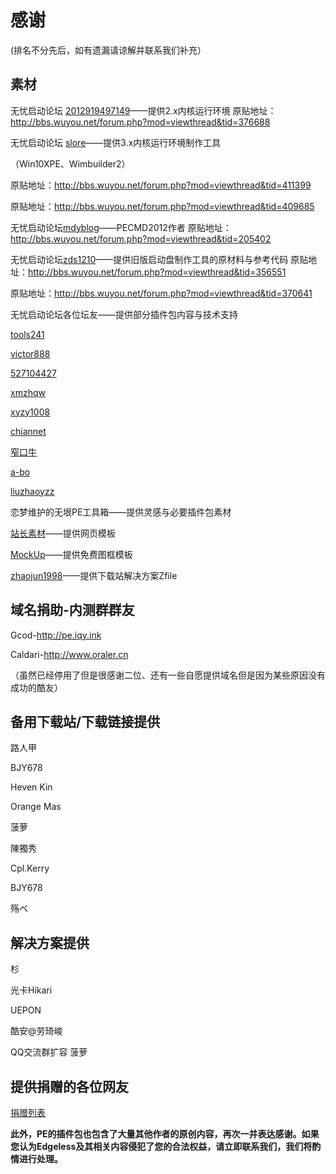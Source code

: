 # 感谢
(排名不分先后，如有遗漏请谅解并联系我们补充）
## 素材
无忧启动论坛 [2012919497149](http://bbs.wuyou.net/home.php?mod=space&uid=441504)——提供2.x内核运行环境
原贴地址：http://bbs.wuyou.net/forum.php?mod=viewthread&tid=376688


无忧启动论坛 [slore](http://bbs.wuyou.net/home.php?mod=space&uid=166812)——提供3.x内核运行环境制作工具

（Win10XPE、Wimbuilder2）

原贴地址：http://bbs.wuyou.net/forum.php?mod=viewthread&tid=411399

原贴地址：http://bbs.wuyou.net/forum.php?mod=viewthread&tid=409685



无忧启动论坛[mdyblog](http://bbs.wuyou.net/home.php?mod=space&uid=436204)——PECMD2012作者
原贴地址：http://bbs.wuyou.net/forum.php?mod=viewthread&tid=205402


无忧启动论坛[zds1210](http://bbs.wuyou.net/home.php?mod=space&uid=216376)——提供旧版启动盘制作工具的原材料与参考代码
原贴地址：http://bbs.wuyou.net/forum.php?mod=viewthread&tid=356551

原贴地址：http://bbs.wuyou.net/forum.php?mod=viewthread&tid=370641


无忧启动论坛各位坛友——提供部分插件包内容与技术支持

 [tools241](http://bbs.wuyou.net/home.php?mod=space&uid=581308)

[victor888](http://bbs.wuyou.net/home.php?mod=space&uid=131142)

[527104427](http://bbs.wuyou.net/home.php?mod=space&uid=378114)

[xmzhqw](http://bbs.wuyou.net/home.php?mod=space&uid=43705)

[xyzy1008](http://bbs.wuyou.net/home.php?mod=space&uid=564848)

[chiannet](http://bbs.wuyou.net/home.php?mod=space&uid=282390)

[窄口牛](http://bbs.wuyou.net/home.php?mod=space&uid=247606)

[a-bo](http://bbs.wuyou.net/home.php?mod=space&uid=208022)

[liuzhaoyzz](http://wuyou.net/home.php?mod=space&uid=298214)

恋梦维护的无垠PE工具箱——提供灵感与必要插件包素材

[站长素材](http://sc.chinaz.com/)——提供网页模板

[MockUp](https://mockup.photos/)——提供免费图框模板

[zhaojun1998](https://github.com/zhaojun1998/zfile)——提供下载站解决方案Zfile

## 域名捐助-内测群群友

Gcod-http://pe.iqy.ink

Caldari-http://www.oraler.cn


 （虽然已经停用了但是很感谢二位、还有一些自愿提供域名但是因为某些原因没有成功的酷友）


## 备用下载站/下载链接提供

路人甲

BJY678

Heven Kin

Orange Mas

菠萝

陳獨秀

Cpl.Kerry

BJY678

殇ベ


## 解决方案提供
 杉

 光卡Hikari

 UEPON

 酷安@劳琦峻


 QQ交流群扩容
菠萝



## 提供捐赠的各位网友
 [捐赠列表](donate.md)


**此外，PE的插件包也包含了大量其他作者的原创内容，再次一并表达感谢。如果您认为Edgeless及其相关内容侵犯了您的合法权益，请立即联系我们，我们将酌情进行处理。**